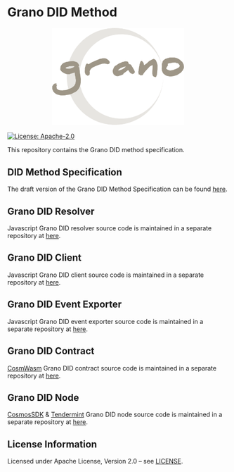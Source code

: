 # Grano DID Method

<p align="center">
  <img src="./images/grano-logo.png" width="300">
</p>

[![License: Apache-2.0](https://img.shields.io/badge/license-Apache--2.0-green)](LICENSE)

This repository contains the Grano DID method specification.

## DID Method Specification
The draft version of the Grano DID Method Specification can be found [here](did-method-specification.md).

## Grano DID Resolver
Javascript Grano DID resolver source code is maintained in a separate repository at [here](https://github.com/EG-easy/grano-did-resolver).

## Grano DID Client
Javascript Grano DID client source code is maintained in a separate repository at [here](https://github.com/EG-easy/grano-did-client).

## Grano DID Event Exporter
Javascript Grano DID event exporter source code is maintained in a separate repository at [here](https://github.com/EG-easy/grano-did-event-exporter).

## Grano DID Contract
[CosmWasm](https://github.com/CosmWasm/cosmwasm) Grano DID contract source code is maintained in a separate repository at [here](https://github.com/EG-easy/grano-did-contract).

## Grano DID Node
[CosmosSDK](https://github.com/cosmos/cosmos-sdk) & [Tendermint](https://github.com/tendermint/tendermint) Grano DID node source code is maintained in a separate repository at [here](https://github.com/EG-easy/grano-did-node).


## License Information
Licensed under Apache License, Version 2.0 – see [LICENSE](LICENSE).
